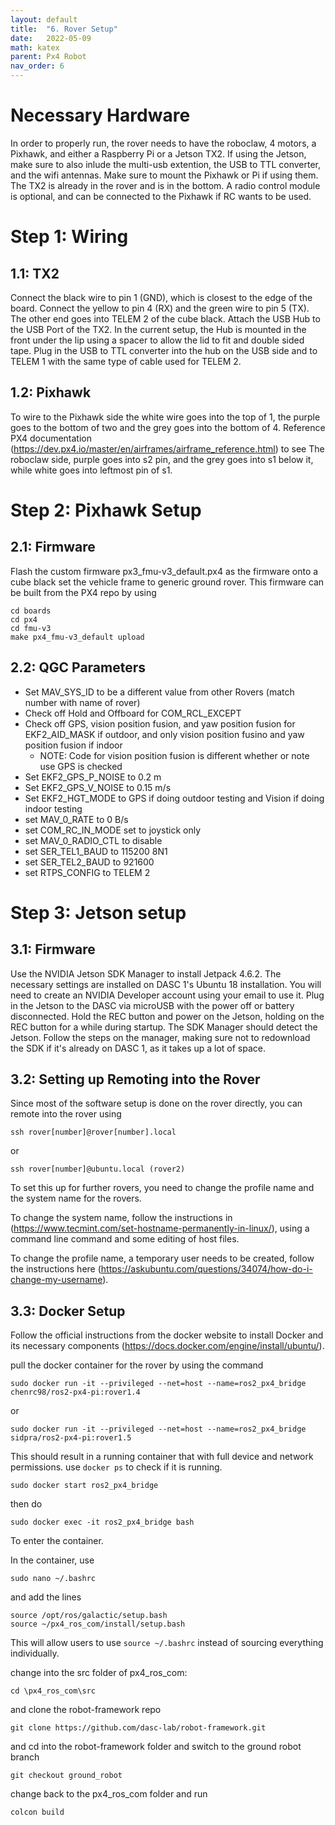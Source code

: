```yaml
---
layout: default
title:  "6. Rover Setup"
date:   2022-05-09
math: katex
parent: Px4 Robot
nav_order: 6
---
```


# Necessary Hardware

In order to properly run, the rover needs to have the roboclaw, 4 motors, a Pixhawk, and either a Raspberry Pi or a Jetson TX2. If using the Jetson, make sure to also inlude the multi-usb extention, the USB to TTL converter, and the wifi antennas. Make sure to mount the Pixhawk or Pi if using them. The TX2 is already in the rover and is in the bottom. A radio control module is optional, and can be connected to the Pixhawk if RC wants to be used.

# Step 1: Wiring

## 1.1: TX2
Connect the black wire to pin 1 (GND), which is closest to the edge of the board. Connect the yellow to pin 4 (RX) and the green wire to pin 5 (TX). The other end goes into TELEM 2 of the cube black. Attach the USB Hub to the USB Port of the TX2. In the current setup, the Hub is mounted in the front under the lip using a spacer to allow the lid to fit and double sided tape. Plug in the USB to TTL converter into the hub on the USB side and to TELEM 1 with the same type of cable used for TELEM 2.

## 1.2: Pixhawk
To wire to the Pixhawk side the white wire goes into the top of 1, the purple goes to the bottom of two and the grey goes into the bottom of 4. Reference PX4 documentation (https://dev.px4.io/master/en/airframes/airframe_reference.html) to see  The roboclaw side, purple goes into s2 pin, and the grey goes into s1 below it, while white goes into leftmost pin of s1.

# Step 2: Pixhawk Setup

## 2.1: Firmware
Flash the custom firmware px3_fmu-v3_default.px4 as the firmware onto a cube black
set the vehicle frame to generic ground rover. This firmware can be built from the PX4 repo by using
```
cd boards
cd px4
cd fmu-v3
make px4_fmu-v3_default upload
```
## 2.2: QGC Parameters
- Set MAV_SYS_ID to be a different value from other Rovers (match number with name of rover)
- Check off Hold and Offboard for COM_RCL_EXCEPT 
- Check off GPS, vision position fusion, and yaw position fusion for EKF2_AID_MASK if outdoor, and only vision position fusino and yaw position fusion if indoor
	- NOTE: Code for vision position fusion is different whether or note use GPS is checked
- Set EKF2_GPS_P_NOISE to 0.2 m
- Set EKF2_GPS_V_NOISE to 0.15 m/s
- Set EKF2_HGT_MODE to GPS if doing outdoor testing and Vision if doing indoor testing
- set MAV_0_RATE to 0 B/s
- set COM_RC_IN_MODE set to joystick only
- set MAV_0_RADIO_CTL to disable
- set SER_TEL1_BAUD to 115200 8N1
- set SER_TEL2_BAUD to 921600
- set RTPS_CONFIG to TELEM 2

# Step 3: Jetson setup

## 3.1: Firmware
Use the NVIDIA Jetson SDK Manager to install Jetpack 4.6.2. The necessary settings are installed on DASC 1's Ubuntu 18 installation. You will need to create an NVIDIA Developer account using your email to use it. Plug in the Jetson to the DASC via microUSB with the power off or battery disconnected. Hold the REC button and power on the Jetson, holding on the REC button for a while during startup. The SDK Manager should detect the Jetson. Follow the steps on the manager, making sure not to redownload the SDK if it's already on DASC 1, as it takes up a lot of space. 

## 3.2: Setting up Remoting into the Rover
Since most of the software setup is done on the rover directly, you can remote into the rover using
```
ssh rover[number]@rover[number].local
```
or
``` 
ssh rover[number]@ubuntu.local (rover2)
```

To set this up for further rovers, you need to change the profile name and the system name for the rovers.

To change the system name, follow the instructions in (https://www.tecmint.com/set-hostname-permanently-in-linux/), using a command line command and some editing of host files.

To change the profile name, a temporary user needs to be created, follow the instructions here (https://askubuntu.com/questions/34074/how-do-i-change-my-username).

## 3.3: Docker Setup 
Follow the official instructions from the docker website to install Docker and its necessary components (https://docs.docker.com/engine/install/ubuntu/).

pull the docker container for the rover by using the command 
```
sudo docker run -it --privileged --net=host --name=ros2_px4_bridge chenrc98/ros2-px4-pi:rover1.4
```

or 

```
sudo docker run -it --privileged --net=host --name=ros2_px4_bridge sidpra/ros2-px4-pi:rover1.5
```

This should result in a running container that with full device and network permissions. use ```docker ps``` to check if it is running.

```
sudo docker start ros2_px4_bridge
```
then do 
 ```
 sudo docker exec -it ros2_px4_bridge bash
 ```

To enter the container.

In the container, use 
```
sudo nano ~/.bashrc
```
and add the lines
```
source /opt/ros/galactic/setup.bash
source ~/px4_ros_com/install/setup.bash
```

This will allow users to use ```source ~/.bashrc``` instead of sourcing everything individually.

change into the src folder of px4_ros_com:

```
cd \px4_ros_com\src
```

and clone the robot-framework repo

```
git clone https://github.com/dasc-lab/robot-framework.git
```
and cd into the robot-framework folder and switch to the ground robot branch 
```
git checkout ground_robot
```

change back to the px4_ros_com folder and run 
```
colcon build
```